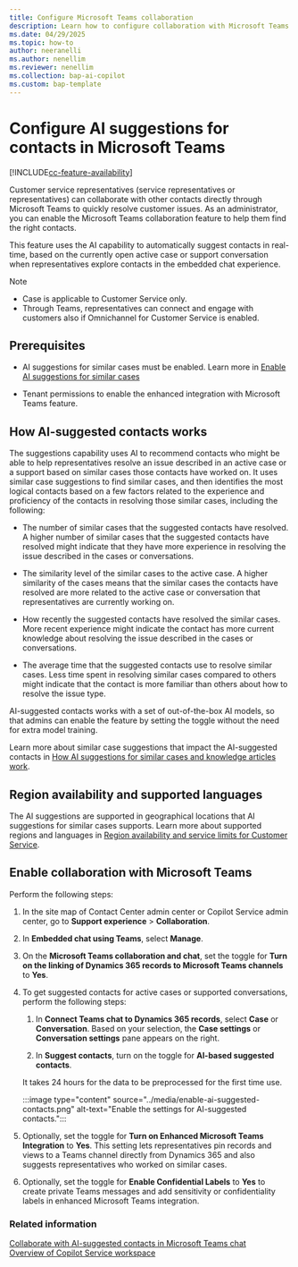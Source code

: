 ```yaml
---
title: Configure Microsoft Teams collaboration
description: Learn how to configure collaboration with Microsoft Teams in Customer Service.
ms.date: 04/29/2025
ms.topic: how-to
author: neeranelli
ms.author: nenellim
ms.reviewer: nenellim
ms.collection: bap-ai-copilot
ms.custom: bap-template
---
```


# Configure AI suggestions for contacts in Microsoft Teams

[!INCLUDE[cc-feature-availability](../../includes/cc-feature-availability.md)]

Customer service representatives (service representatives or representatives) can collaborate with other contacts directly through Microsoft Teams to quickly resolve customer issues. As an administrator, you can enable the Microsoft Teams collaboration feature to help them find the right contacts.

This feature uses the AI capability to automatically suggest contacts in real-time, based on the currently open active case or support conversation when representatives explore contacts in the embedded chat experience.

> [!NOTE]
> - Case is applicable to Customer Service only.
> - Through Teams, representatives can connect and engage with customers also if Omnichannel for Customer Service is enabled.

## Prerequisites

- AI suggestions for similar cases must be enabled. Learn more in [Enable AI suggestions for similar cases](csw-enable-ai-suggested-cases-knowledge-articles.md)

- Tenant permissions to enable the enhanced integration with Microsoft Teams feature.

## How AI-suggested contacts works

The suggestions capability uses AI to recommend contacts who might be able to help representatives resolve an issue described in an active case or a support based on similar cases those contacts have worked on. It uses similar case suggestions to find similar cases, and then identifies the most logical contacts based on a few factors related to the experience and proficiency of the contacts in resolving those similar cases, including the following:

- The number of similar cases that the suggested contacts have resolved. A higher number of similar cases that the suggested contacts have resolved might indicate that they have more experience in resolving the issue described in the cases or conversations.

- The similarity level of the similar cases to the active case. A higher similarity of the cases means that the similar cases the contacts have resolved are more related to the active case or conversation that representatives are currently working on.

- How recently the suggested contacts have resolved the similar cases. More recent experience might indicate the contact has more current knowledge about resolving the issue described in the cases or conversations.

- The average time that the suggested contacts use to resolve similar cases. Less time spent in resolving similar cases compared to others might indicate that the contact is more familiar than others about how to resolve the issue type.

AI-suggested contacts works with a set of out-of-the-box AI models, so that admins can enable the feature by setting the toggle without the need for extra model training.

Learn more about similar case suggestions that impact the AI-suggested contacts in [How AI suggestions for similar cases and knowledge articles work](csw-enable-ai-suggested-cases-knowledge-articles.md#how-ai-suggestions-for-similar-cases-and-knowledge-articles-work).

## Region availability and supported languages

The AI suggestions are supported in geographical locations that AI suggestions for similar cases supports. Learn more about supported regions and languages in [Region availability and service limits for Customer Service](cs-region-availability-service-limits.md).

## Enable collaboration with Microsoft Teams

Perform the following steps:

1. In the site map of Contact Center admin center or Copilot Service admin center, go to **Support experience** > **Collaboration**.
    
1. In **Embedded chat using Teams**, select **Manage**.

1. On the **Microsoft Teams collaboration and chat**, set the toggle for **Turn on the linking of Dynamics 365 records to Microsoft Teams channels** to **Yes**.

1. To get suggested contacts for active cases or supported conversations, perform the following steps:
   
   1. In **Connect Teams chat to Dynamics 365 records**, select **Case** or **Conversation**. Based on your selection, the **Case settings** or **Conversation settings** pane appears on the right.

   1. In **Suggest contacts**, turn on the toggle for **AI-based suggested contacts**.

    It takes 24 hours for the data to be preprocessed for the first time use.

    :::image type="content" source="../media/enable-ai-suggested-contacts.png" alt-text="Enable the settings for AI-suggested contacts.":::

1. Optionally, set the toggle for **Turn on Enhanced Microsoft Teams Integration** to **Yes**. This setting lets representatives pin records and views to a Teams channel directly from Dynamics 365 and also suggests representatives who worked on similar cases.

1. Optionally, set the toggle for **Enable Confidential Labels** to **Yes** to create private Teams messages and add sensitivity or confidentiality labels in enhanced Microsoft Teams integration.


### Related information

[Collaborate with AI-suggested contacts in Microsoft Teams chat](../use/use-ai-suggested-contacts-teams.md)  
[Overview of Copilot Service workspace](../implement/csw-overview.md)  


